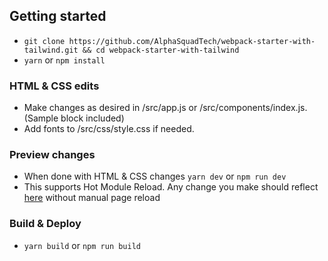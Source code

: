 ## Getting started
- `git clone https://github.com/AlphaSquadTech/webpack-starter-with-tailwind.git && cd webpack-starter-with-tailwind`
- `yarn` or `npm install`

### HTML & CSS edits
- Make changes as desired in /src/app.js or /src/components/index.js. (Sample block included)
- Add fonts to /src/css/style.css if needed.

### Preview changes
- When done with HTML & CSS changes `yarn dev` or `npm run dev`
- This supports Hot Module Reload. Any change you make should reflect [here](http://localhost:3000) without manual page reload

### Build & Deploy
- `yarn build` or `npm run build`